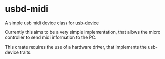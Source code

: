 usbd-midi
=========

A simple usb midi device class for [usb-device](https://crates.io/crates/usb-device).

Currently this aims to be a very simple implementation, that allows the micro
controller to send midi information to the PC.

This craate requires the use of a hardware driver, that implements the
usb-device traits.

